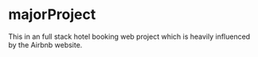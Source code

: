 # majorProject
This in an full stack hotel booking web project which is heavily influenced by the Airbnb website.
